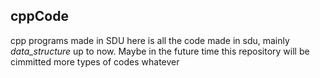 ## cppCode
cpp programs made in SDU
here is all the code made in sdu, mainly *data_structure* up to now.
Maybe in the future time this repository will be cimmitted more types of codes 
whatever
